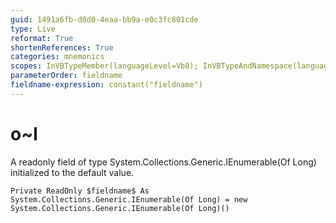 ```yaml
---
guid: 1491a6fb-d0d0-4eaa-bb9a-e0c3fc801cde
type: Live
reformat: True
shortenReferences: True
categories: mnemonics
scopes: InVBTypeMember(languageLevel=Vb8); InVBTypeAndNamespace(languageLevel=Vb8)
parameterOrder: fieldname
fieldname-expression: constant("fieldname")
---
```


# o~l

A readonly field of type System.Collections.Generic.IEnumerable(Of Long) initialized to the default value.

```
Private ReadOnly $fieldname$ As System.Collections.Generic.IEnumerable(Of Long) = new System.Collections.Generic.IEnumerable(Of Long)()
```
